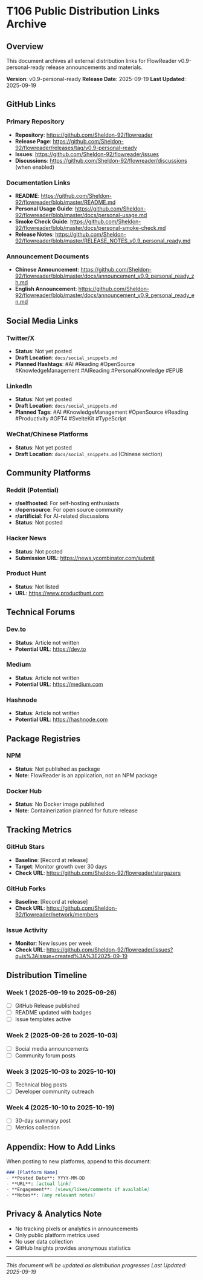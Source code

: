 # T106 Public Distribution Links Archive

## Overview
This document archives all external distribution links for FlowReader v0.9-personal-ready release announcements and materials.

**Version**: v0.9-personal-ready
**Release Date**: 2025-09-19
**Last Updated**: 2025-09-19

## GitHub Links

### Primary Repository
- **Repository**: https://github.com/Sheldon-92/flowreader
- **Release Page**: https://github.com/Sheldon-92/flowreader/releases/tag/v0.9-personal-ready
- **Issues**: https://github.com/Sheldon-92/flowreader/issues
- **Discussions**: https://github.com/Sheldon-92/flowreader/discussions (when enabled)

### Documentation Links
- **README**: https://github.com/Sheldon-92/flowreader/blob/master/README.md
- **Personal Usage Guide**: https://github.com/Sheldon-92/flowreader/blob/master/docs/personal-usage.md
- **Smoke Check Guide**: https://github.com/Sheldon-92/flowreader/blob/master/docs/personal-smoke-check.md
- **Release Notes**: https://github.com/Sheldon-92/flowreader/blob/master/RELEASE_NOTES_v0.9_personal_ready.md

### Announcement Documents
- **Chinese Announcement**: https://github.com/Sheldon-92/flowreader/blob/master/docs/announcement_v0.9_personal_ready_zh.md
- **English Announcement**: https://github.com/Sheldon-92/flowreader/blob/master/docs/announcement_v0.9_personal_ready_en.md

## Social Media Links

### Twitter/X
- **Status**: Not yet posted
- **Draft Location**: `docs/social_snippets.md`
- **Planned Hashtags**: #AI #Reading #OpenSource #KnowledgeManagement #AIReading #PersonalKnowledge #EPUB

### LinkedIn
- **Status**: Not yet posted
- **Draft Location**: `docs/social_snippets.md`
- **Planned Tags**: #AI #KnowledgeManagement #OpenSource #Reading #Productivity #GPT4 #SvelteKit #TypeScript

### WeChat/Chinese Platforms
- **Status**: Not yet posted
- **Draft Location**: `docs/social_snippets.md` (Chinese section)

## Community Platforms

### Reddit (Potential)
- **r/selfhosted**: For self-hosting enthusiasts
- **r/opensource**: For open source community
- **r/artificial**: For AI-related discussions
- **Status**: Not posted

### Hacker News
- **Status**: Not posted
- **Submission URL**: https://news.ycombinator.com/submit

### Product Hunt
- **Status**: Not listed
- **URL**: https://www.producthunt.com

## Technical Forums

### Dev.to
- **Status**: Article not written
- **Potential URL**: https://dev.to

### Medium
- **Status**: Article not written
- **Potential URL**: https://medium.com

### Hashnode
- **Status**: Article not written
- **Potential URL**: https://hashnode.com

## Package Registries

### NPM
- **Status**: Not published as package
- **Note**: FlowReader is an application, not an NPM package

### Docker Hub
- **Status**: No Docker image published
- **Note**: Containerization planned for future release

## Tracking Metrics

### GitHub Stars
- **Baseline**: [Record at release]
- **Target**: Monitor growth over 30 days
- **Check URL**: https://github.com/Sheldon-92/flowreader/stargazers

### GitHub Forks
- **Baseline**: [Record at release]
- **Check URL**: https://github.com/Sheldon-92/flowreader/network/members

### Issue Activity
- **Monitor**: New issues per week
- **Check URL**: https://github.com/Sheldon-92/flowreader/issues?q=is%3Aissue+created%3A%3E2025-09-19

## Distribution Timeline

### Week 1 (2025-09-19 to 2025-09-26)
- [ ] GitHub Release published
- [ ] README updated with badges
- [ ] Issue templates active

### Week 2 (2025-09-26 to 2025-10-03)
- [ ] Social media announcements
- [ ] Community forum posts

### Week 3 (2025-10-03 to 2025-10-10)
- [ ] Technical blog posts
- [ ] Developer community outreach

### Week 4 (2025-10-10 to 2025-10-19)
- [ ] 30-day summary post
- [ ] Metrics collection

## Appendix: How to Add Links

When posting to new platforms, append to this document:

```markdown
### [Platform Name]
- **Posted Date**: YYYY-MM-DD
- **URL**: [actual link]
- **Engagement**: [views/likes/comments if available]
- **Notes**: [any relevant notes]
```

## Privacy & Analytics Note

- No tracking pixels or analytics in announcements
- Only public platform metrics used
- No user data collection
- GitHub Insights provides anonymous statistics

---

*This document will be updated as distribution progresses*
*Last Updated: 2025-09-19*
